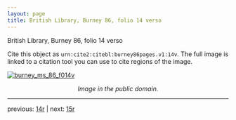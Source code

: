 ```yaml
---
layout: page
title: British Library, Burney 86, folio 14 verso
---
```


British Library, Burney 86, folio 14 verso

Cite this object as `urn:cite2:citebl:burney86pages.v1:14v`.  The full image is linked to a citation tool you can use to cite regions of the image.

[![burney_ms_86_f014v](http://www.homermultitext.org/iipsrv?IIIF=/project/homer/pyramidal/deepzoom/citebl/burney86imgs/v1/burney_ms_86_f014v.tif/full/800,/0/default.jpg)](http://www.homermultitext.org/ict2/?urn=urn:cite2:citebl:burney86imgs.v1:burney_ms_86_f014v) 

<p style="text-align: center; font-style: italic;">Image in the public domain.</p>

---

previous: [14r](../14r/) | next: [15r](../15r/)